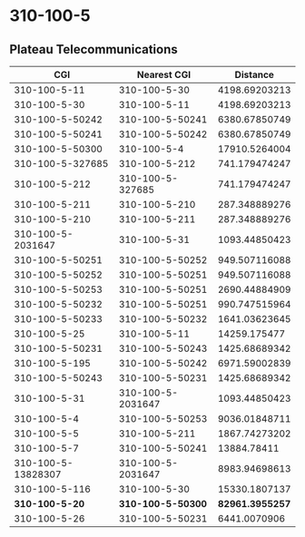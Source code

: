 # 310-100-5
## Plateau Telecommunications


| CGI | Nearest CGI | Distance |
|-----|-------------|----------|
| 310-100-5-11 | 310-100-5-30 | 4198.69203213 |
| 310-100-5-30 | 310-100-5-11 | 4198.69203213 |
| 310-100-5-50242 | 310-100-5-50241 | 6380.67850749 |
| 310-100-5-50241 | 310-100-5-50242 | 6380.67850749 |
| 310-100-5-50300 | 310-100-5-4 | 17910.5264004 |
| 310-100-5-327685 | 310-100-5-212 | 741.179474247 |
| 310-100-5-212 | 310-100-5-327685 | 741.179474247 |
| 310-100-5-211 | 310-100-5-210 | 287.348889276 |
| 310-100-5-210 | 310-100-5-211 | 287.348889276 |
| 310-100-5-2031647 | 310-100-5-31 | 1093.44850423 |
| 310-100-5-50251 | 310-100-5-50252 | 949.507116088 |
| 310-100-5-50252 | 310-100-5-50251 | 949.507116088 |
| 310-100-5-50253 | 310-100-5-50251 | 2690.44884909 |
| 310-100-5-50232 | 310-100-5-50251 | 990.747515964 |
| 310-100-5-50233 | 310-100-5-50232 | 1641.03623645 |
| 310-100-5-25 | 310-100-5-11 | 14259.175477 |
| 310-100-5-50231 | 310-100-5-50243 | 1425.68689342 |
| 310-100-5-195 | 310-100-5-50242 | 6971.59002839 |
| 310-100-5-50243 | 310-100-5-50231 | 1425.68689342 |
| 310-100-5-31 | 310-100-5-2031647 | 1093.44850423 |
| 310-100-5-4 | 310-100-5-50253 | 9036.01848711 |
| 310-100-5-5 | 310-100-5-211 | 1867.74273202 |
| 310-100-5-7 | 310-100-5-50241 | 13884.78411 |
| 310-100-5-13828307 | 310-100-5-2031647 | 8983.94698613 |
| 310-100-5-116 | 310-100-5-30 | 15330.1807137 |
| **310-100-5-20** | **310-100-5-50300** | **82961.3955257** |
| 310-100-5-26 | 310-100-5-50231 | 6441.0070906 |
